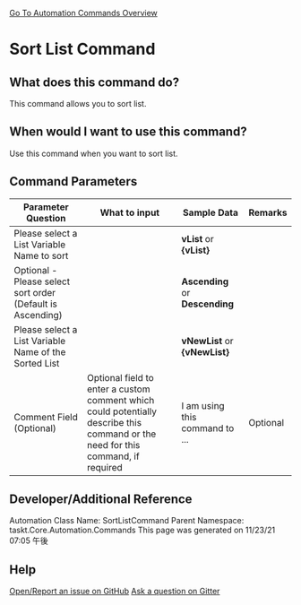 <!--TITLE: Sort List Command -->
<!-- SUBTITLE: a command in the List Commands group. -->
[Go To Automation Commands Overview](/automation-commands.md)


# Sort List Command


## What does this command do?
This command allows you to sort list.


## When would I want to use this command?
Use this command when you want to sort list.


## Command Parameters
| Parameter Question   	| What to input  	|  Sample Data 	| Remarks  	|
| ---                    | ---               | ---           | ---       |
|Please select a List Variable Name to sort||**vList** or **{vList}**||
|Optional - Please select sort order (Default is Ascending)||**Ascending** or **Descending**||
|Please select a List Variable Name of the Sorted List||**vNewList** or **{vNewList}**||
|Comment Field (Optional)|Optional field to enter a custom comment which could potentially describe this command or the need for this command, if required|I am using this command to ...|Optional|










## Developer/Additional Reference
Automation Class Name: SortListCommand
Parent Namespace: taskt.Core.Automation.Commands
This page was generated on 11/23/21 07:05 午後


## Help
[Open/Report an issue on GitHub](https://github.com/saucepleez/taskt/issues/new)
[Ask a question on Gitter](https://gitter.im/taskt-rpa/Lobby)
